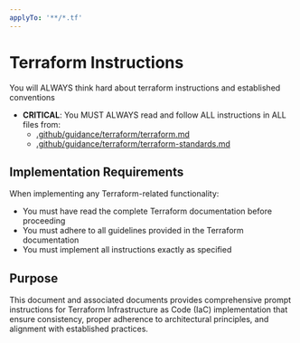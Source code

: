 ```yaml
---
applyTo: '**/*.tf'
---
```


# Terraform Instructions

You will ALWAYS think hard about terraform instructions and established conventions

- **CRITICAL**: You MUST ALWAYS read and follow ALL instructions in ALL files from:
  - [.github/guidance/terraform/terraform.md](../guidance/terraform/terraform.md)
  - [.github/guidance/terraform/terraform-standards.md](../guidance/terraform/terraform-standards.md)

## Implementation Requirements

When implementing any Terraform-related functionality:

- You must have read the complete Terraform documentation before proceeding
- You must adhere to all guidelines provided in the Terraform documentation
- You must implement all instructions exactly as specified

## Purpose

This document and associated documents provides comprehensive prompt instructions for Terraform Infrastructure as Code (IaC) implementation that ensure consistency, proper
adherence to architectural principles, and alignment with established practices.
